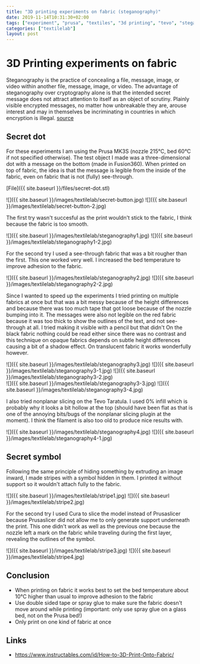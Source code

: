 ```yaml
---
title: "3D printing experiments on fabric (steganography)"
date: 2019-11-14T10:31:30+02:00
tags: ["experiment", "prusa", "textiles", "3d printing", "tevo", "steganography"]
categories: ["textilelab"]
layout: post
---
```


# 3D Printing experiments on fabric
Steganography is the practice of concealing a file, message, image, or video within another file, message, image, or video. The advantage of steganography over cryptography alone is that the intended secret message does not attract attention to itself as an object of scrutiny. Plainly visible encrypted messages, no matter how unbreakable they are, arouse interest and may in themselves be incriminating in countries in which encryption is illegal. [source](https://en.wikipedia.org/wiki/Steganography)

## Secret dot
For these experiments I am using the Prusa MK3S (nozzle 215°C, bed 60°C if not specified otherwise). The test object I made was a three-dimensional dot with a message on the bottom (made in Fusion360). When printed on top of fabric, the idea is that the message is legible from the inside of the fabric, even on fabric that is not (fully) see-through. 

[File]({{ site.baseurl }}/files/secret-dot.stl)

<div markdown="1" class="row-2">
![]({{ site.baseurl }}/images/textilelab/secret-button.jpg)
![]({{ site.baseurl }}/images/textilelab/secret-button-2.jpg)
</div>

The first try wasn't succesful as the print wouldn't stick to the fabric, I think because the fabric is too smooth.

<div markdown="1" class="row-2">
![]({{ site.baseurl }}/images/textilelab/steganography1.jpg)
![]({{ site.baseurl }}/images/textilelab/steganography1-2.jpg)
</div>

For the second try I used a see-through fabric that was a bit rougher than the first. This one worked very well. I increased the bed temperature to improve adhesion to the fabric.

<div markdown="1" class="row-2">
![]({{ site.baseurl }}/images/textilelab/steganography2.jpg)
![]({{ site.baseurl }}/images/textilelab/steganography2-2.jpg)
</div>

Since I wanted to speed up the experiments I tried printing on multiple fabrics at once but that was a bit messy because of the height differences and because there was too much tape that got loose because of the nozzle bumping into it. The messages were also not legible on the red fabric because it was too thick to show the outlines of the text, and not see-through at all. I tried making it visible with a pencil but that didn't  On the black fabric nothing could be read either since there was no contrast and this technique on opaque fabrics depends on subtle height differences causing a bit of a shadow effect. On translucent fabric it works wonderfully however.

<div markdown="1" class="row-3">
![]({{ site.baseurl }}/images/textilelab/steganography3.jpg)
![]({{ site.baseurl }}/images/textilelab/steganography3-1.jpg)
![]({{ site.baseurl }}/images/textilelab/steganography3-2.jpg)
</div>
<div markdown="1" class="row-2">
![]({{ site.baseurl }}/images/textilelab/steganography3-3.jpg)
![]({{ site.baseurl }}/images/textilelab/steganography3-4.jpg)
</div>

I also tried nonplanar slicing on the Tevo Taratula. I used 0% infill which is probably why it looks a bit hollow at the top (should have been flat as that is one of the annoying bits/bugs of the nonplanar slicing plugin at the moment). I think the filament is also too old to produce nice results with. 

<div markdown="1" class="row-2">
![]({{ site.baseurl }}/images/textilelab/steganography4.jpg)
![]({{ site.baseurl }}/images/textilelab/steganography4-1.jpg)
</div>

## Secret symbol
Following the same principle of hiding something by extruding an image inward, I made stripes with a symbol hidden in them. I printed it without support so it wouldn't attach fully to the fabric. 

<div markdown="1" class="row-2">
![]({{ site.baseurl }}/images/textilelab/stripe1.jpg)
![]({{ site.baseurl }}/images/textilelab/stripe2.jpg)
</div>

For the second try I used Cura to slice the model instead of Prusaslicer because Prusaslicer did not allow me to only generate support underneath the print. This one didn't work as well as the previous one because the nozzle left a mark on the fabric while traveling during the first layer, revealing the outlines of the symbol.

<div markdown="1" class="row-2">
![]({{ site.baseurl }}/images/textilelab/stripe3.jpg)
![]({{ site.baseurl }}/images/textilelab/stripe4.jpg)
</div>



## Conclusion
- When printing on fabric it works best to set the bed temperature about 10°C higher than usual to improve adhesion to the fabric
- Use double sided tape or spray glue to make sure the fabric doesn't move around while printing (important: only use spray glue on a glass bed, not on the Prusa bed!)
- Only print on one kind of fabric at once 

## Links
- <https://www.instructables.com/id/How-to-3D-Print-Onto-Fabric/>

